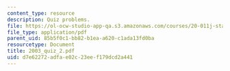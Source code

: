 ```yaml
---
content_type: resource
description: Quiz problems.
file: https://ol-ocw-studio-app-qa.s3.amazonaws.com/courses/20-011j-statistical-thermodynamics-of-biomolecular-systems-be-011j-spring-2004/d7e62272adfae02c23eef179dcd2a441_2003_quiz_2.pdf
file_type: application/pdf
parent_uid: 85b5f0c1-bb82-b1ea-a620-c1ada13fd0ba
resourcetype: Document
title: 2003_quiz_2.pdf
uid: d7e62272-adfa-e02c-23ee-f179dcd2a441
---
```

